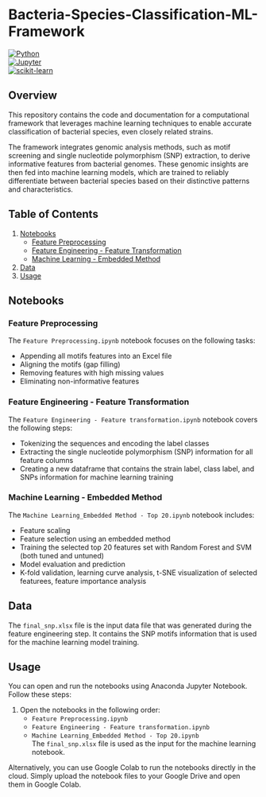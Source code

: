 # Bacteria-Species-Classification-ML-Framework  

[![Python](https://img.shields.io/badge/Python-3.7%2B-green.svg)](https://www.python.org/)  
[![Jupyter](https://img.shields.io/badge/Jupyter-Notebook-orange.svg)](https://jupyter.org/)  
[![scikit-learn](https://img.shields.io/badge/scikit--learn-1.0%2B-brightgreen.svg)](https://scikit-learn.org/)  

## Overview  
This repository contains the code and documentation for a computational framework that leverages machine learning techniques to enable accurate classification of bacterial species, even closely related strains.

The framework integrates genomic analysis methods, such as motif screening and single nucleotide polymorphism (SNP) extraction, to derive informative features from bacterial genomes. These genomic insights are then fed into machine learning models, which are trained to reliably differentiate between bacterial species based on their distinctive patterns and characteristics.

## Table of Contents  
1. [Notebooks](#notebooks)  
   - [Feature Preprocessing](#feature-preprocessing)  
   - [Feature Engineering - Feature Transformation](#feature-engineering---feature-transformation)  
   - [Machine Learning - Embedded Method](#machine-learning---embedded-method)  
2. [Data](#data)  
3. [Usage](#usage)  

## Notebooks  

### Feature Preprocessing  
The `Feature Preprocessing.ipynb` notebook focuses on the following tasks:  
- Appending all motifs features into an Excel file  
- Aligning the motifs (gap filling)  
- Removing features with high missing values  
- Eliminating non-informative features  

### Feature Engineering - Feature Transformation  
The `Feature Engineering - Feature transformation.ipynb` notebook covers the following steps:  
- Tokenizing the sequences and encoding the label classes  
- Extracting the single nucleotide polymorphism (SNP) information for all feature columns  
- Creating a new dataframe that contains the strain label, class label, and SNPs information for machine learning training  

### Machine Learning - Embedded Method  
The `Machine Learning_Embedded Method - Top 20.ipynb` notebook includes:
- Feature scaling
- Feature selection using an embedded method  
- Training the selected top 20 features set with Random Forest and SVM (both tuned and untuned)  
- Model evaluation and prediction  
- K-fold validation, learning curve analysis, t-SNE visualization of selected featurees, feature importance analysis  

## Data  
The `final_snp.xlsx` file is the input data file that was generated during the feature engineering step. It contains the SNP motifs information that is used for the machine learning model training.  

## Usage  
You can open and run the notebooks using Anaconda Jupyter Notebook. Follow these steps:  

1. Open the notebooks in the following order:  
   - `Feature Preprocessing.ipynb`  
   - `Feature Engineering - Feature transformation.ipynb`  
   - `Machine Learning_Embedded Method - Top 20.ipynb`  
   The `final_snp.xlsx` file is used as the input for the machine learning notebook.  

Alternatively, you can use Google Colab to run the notebooks directly in the cloud. Simply upload the notebook files to your Google Drive and open them in Google Colab.

